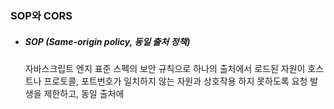 ### SOP와 CORS

+ ##### SOP (Same-origin policy, 동일 출처 정책)

    자바스크립트 엔지 표준 스펙의 보안 규칙으로 하나의 출처에서 로드된 자원이
    호스트나 프로토콜, 포트번호가 일치하지 않는 자원과 상호작용 하지 못하도록
    요청 발생을 제한하고, 동일 출처에 

